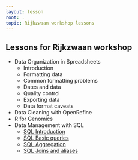 ```yaml
---
layout: lesson
root: .
topic: Rijkzwaan workshop lessons
---
```


## Lessons for Rijkzwaan workshop
- Data Organization in Spreadsheets
  * Introduction
  * Formatting data
  * Common formatting problems
  * Dates and data
  * Quality control
  * Exporting data
  * Data format caveats
- Data Cleaning with OpenRefine
- R for Genomics
- Data Management with SQL
  * [SQL Introduction](00-sql-introduction.html)
  * [SQL Basic queries](01-sql-basic-queries.html)
  * [SQL Aggregation](02-sql-aggregation.html)
  * [SQL Joins and aliases](03-sql-joins-aliases.html)

